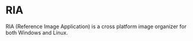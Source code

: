 # RIA
RIA (Reference Image Application) is a cross platform image organizer for both Windows and Linux.
